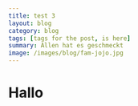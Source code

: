 ```yaml
---
title: test 3
layout: blog
category: blog
tags: [tags for the post, is here]  
summary: Allen hat es geschmeckt
image: /images/blog/fam-jojo.jpg
---
```


# Hallo
